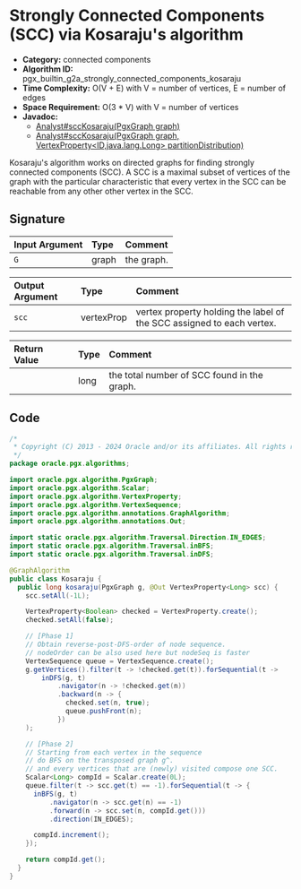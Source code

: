 # Strongly Connected Components (SCC) via Kosaraju's algorithm

- **Category:** connected components
- **Algorithm ID:** pgx_builtin_g2a_strongly_connected_components_kosaraju
- **Time Complexity:** O(V + E) with V = number of vertices, E = number of edges
- **Space Requirement:** O(3 * V) with V = number of vertices
- **Javadoc:** 
  - [Analyst#sccKosaraju(PgxGraph graph)](https://docs.oracle.com/en/database/oracle/property-graph/24.3/spgjv/oracle/pgx/api/Analyst.html#sccKosaraju-oracle.pgx.api.PgxGraph-)
  - [Analyst#sccKosaraju(PgxGraph graph, VertexProperty<ID,java.lang.Long> partitionDistribution)](https://docs.oracle.com/en/database/oracle/property-graph/24.3/spgjv/oracle/pgx/api/Analyst.html#sccKosaraju-oracle.pgx.api.PgxGraph-oracle.pgx.api.VertexProperty-)

Kosaraju's algorithm works on directed graphs for finding strongly connected components (SCC). A SCC is a maximal subset of vertices of the graph with the particular characteristic that every vertex in the SCC can be reachable from any other other vertex in the SCC.


## Signature

| Input Argument | Type | Comment |
| :--- | :--- | :--- |
| `G` | graph | the graph. |

| Output Argument | Type | Comment |
| :--- | :--- | :--- |
| `scc` | vertexProp<long> | vertex property holding the label of the SCC assigned to each vertex. |

| Return Value | Type | Comment |
| :--- | :--- | :--- |
| | long | the total number of SCC found in the graph. |

## Code

```java
/*
 * Copyright (C) 2013 - 2024 Oracle and/or its affiliates. All rights reserved.
 */
package oracle.pgx.algorithms;

import oracle.pgx.algorithm.PgxGraph;
import oracle.pgx.algorithm.Scalar;
import oracle.pgx.algorithm.VertexProperty;
import oracle.pgx.algorithm.VertexSequence;
import oracle.pgx.algorithm.annotations.GraphAlgorithm;
import oracle.pgx.algorithm.annotations.Out;

import static oracle.pgx.algorithm.Traversal.Direction.IN_EDGES;
import static oracle.pgx.algorithm.Traversal.inBFS;
import static oracle.pgx.algorithm.Traversal.inDFS;

@GraphAlgorithm
public class Kosaraju {
  public long kosaraju(PgxGraph g, @Out VertexProperty<Long> scc) {
    scc.setAll(-1L);

    VertexProperty<Boolean> checked = VertexProperty.create();
    checked.setAll(false);

    // [Phase 1]
    // Obtain reverse-post-DFS-order of node sequence.
    // nodeOrder can be also used here but nodeSeq is faster
    VertexSequence queue = VertexSequence.create();
    g.getVertices().filter(t -> !checked.get(t)).forSequential(t ->
        inDFS(g, t)
            .navigator(n -> !checked.get(n))
            .backward(n -> {
              checked.set(n, true);
              queue.pushFront(n);
            })
    );

    // [Phase 2]
    // Starting from each vertex in the sequence
    // do BFS on the transposed graph g^.
    // and every vertices that are (newly) visited compose one SCC.
    Scalar<Long> compId = Scalar.create(0L);
    queue.filter(t -> scc.get(t) == -1).forSequential(t -> {
      inBFS(g, t)
          .navigator(n -> scc.get(n) == -1)
          .forward(n -> scc.set(n, compId.get()))
          .direction(IN_EDGES);

      compId.increment();
    });

    return compId.get();
  }
}
```
